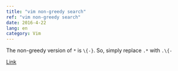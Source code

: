 ```yaml
---
title: "vim non-greedy search"
ref: "vim non-greedy search"
date: 2016-4-22
lang: en
category: Vim
---
```


The non-greedy version of `*` is `\{-}`. So, simply replace `.*` with `.\{-`

[Link](http://vi.stackexchange.com/questions/196/how-to-make-regex-matchers-non-greedy)
